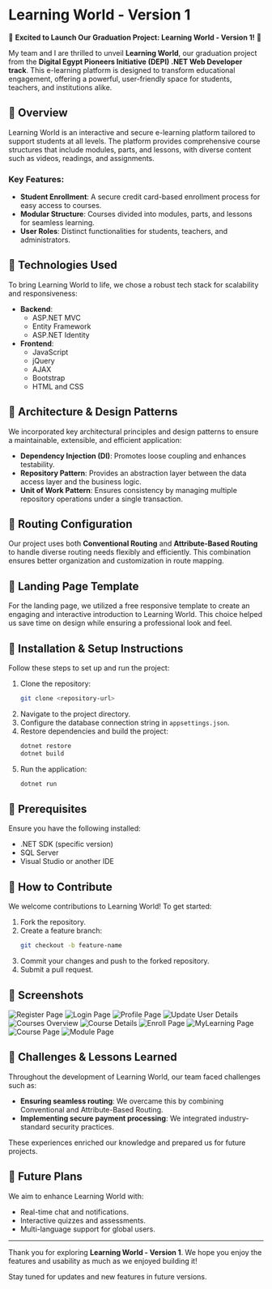 # Learning World - Version 1

🚀 **Excited to Launch Our Graduation Project: Learning World - Version 1!** 🚀

My team and I are thrilled to unveil **Learning World**, our graduation project from the **Digital Egypt Pioneers Initiative (DEPI) .NET Web Developer track**. This e-learning platform is designed to transform educational engagement, offering a powerful, user-friendly space for students, teachers, and institutions alike.

## 🔹 Overview

Learning World is an interactive and secure e-learning platform tailored to support students at all levels. The platform provides comprehensive course structures that include modules, parts, and lessons, with diverse content such as videos, readings, and assignments.

### Key Features:

- **Student Enrollment**: A secure credit card-based enrollment process for easy access to courses.
- **Modular Structure**: Courses divided into modules, parts, and lessons for seamless learning.
- **User Roles**: Distinct functionalities for students, teachers, and administrators.

## 🔹 Technologies Used

To bring Learning World to life, we chose a robust tech stack for scalability and responsiveness:

- **Backend**:
  - ASP.NET MVC
  - Entity Framework
  - ASP.NET Identity
- **Frontend**:
  - JavaScript
  - jQuery
  - AJAX
  - Bootstrap
  - HTML and CSS

## 🔹 Architecture & Design Patterns

We incorporated key architectural principles and design patterns to ensure a maintainable, extensible, and efficient application:

- **Dependency Injection (DI)**: Promotes loose coupling and enhances testability.
- **Repository Pattern**: Provides an abstraction layer between the data access layer and the business logic.
- **Unit of Work Pattern**: Ensures consistency by managing multiple repository operations under a single transaction.

## 🔹 Routing Configuration

Our project uses both **Conventional Routing** and **Attribute-Based Routing** to handle diverse routing needs flexibly and efficiently. This combination ensures better organization and customization in route mapping.

## 🔹 Landing Page Template

For the landing page, we utilized a free responsive template to create an engaging and interactive introduction to Learning World. This choice helped us save time on design while ensuring a professional look and feel.

## 🔹 Installation & Setup Instructions

Follow these steps to set up and run the project:

1. Clone the repository:
   ```bash
   git clone <repository-url>
   ```
2. Navigate to the project directory.
3. Configure the database connection string in `appsettings.json`.
4. Restore dependencies and build the project:
   ```bash
   dotnet restore
   dotnet build
   ```
5. Run the application:
   ```bash
   dotnet run
   ```

## 🔹 Prerequisites

Ensure you have the following installed:

- .NET SDK (specific version)
- SQL Server
- Visual Studio or another IDE

## 🔹 How to Contribute

We welcome contributions to Learning World! To get started:

1. Fork the repository.
2. Create a feature branch:
   ```bash
   git checkout -b feature-name
   ```
3. Commit your changes and push to the forked repository.
4. Submit a pull request.

## 🔹 Screenshots

![Register Page](https://drive.google.com/uc?id=1gyeVvPKfuCSgGyZ2TrxfoFBQh8SrRPbj)
![Login Page](https://drive.google.com/uc?id=1KV3JFyV8f2Xyu5SxYSOan5PtjX9i1kfj)
![Profile Page](https://drive.google.com/uc?id=1tcp81dFaNVbEG-lzpHJOnRYfufQWHdp5)
![Update User Details](https://drive.google.com/uc?id=1r2EdnyX2EBEN8zDDizM-3vC0C_EImn_l)
![Courses Overview](https://drive.google.com/uc?id=1Cel4PqqRnEy9727Dx5Q3XMLUZhExOpYO)
![Course Details](https://drive.google.com/uc?id=1Fxilkc2WD-_jtwfkqvaDzH9Jira_NfD8)
![Enroll Page](https://drive.google.com/uc?id=1rxYDljEaPsUvcBDzrTAjkuyw7Nb6GQFR)
![MyLearning Page](https://drive.google.com/uc?id=18schOAY-LOWKzLKtDiFtktfkEFqbU3ba)
![Course Page](https://drive.google.com/uc?id=1RoFlFYLKdAZUCopMU5bXuVdi7qp4yVAX)
![Module Page](https://drive.google.com/uc?id=1tz6vXHGASDgj5lQxdnqUEgJBOF1-od13)

## 🔹 Challenges & Lessons Learned

Throughout the development of Learning World, our team faced challenges such as:

- **Ensuring seamless routing**: We overcame this by combining Conventional and Attribute-Based Routing.
- **Implementing secure payment processing**: We integrated industry-standard security practices.

These experiences enriched our knowledge and prepared us for future projects.

## 🔹 Future Plans

We aim to enhance Learning World with:

- Real-time chat and notifications.
- Interactive quizzes and assessments.
- Multi-language support for global users.

---

Thank you for exploring **Learning World - Version 1**. We hope you enjoy the features and usability as much as we enjoyed building it!

Stay tuned for updates and new features in future versions.
